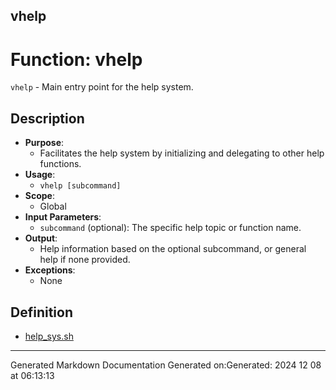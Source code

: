 ## vhelp
# Function: vhelp
 `vhelp` - Main entry point for the help system.
## Description
- **Purpose**:
  - Facilitates the help system by initializing and delegating to other help functions.
- **Usage**: 
  - `vhelp [subcommand]`
- **Scope**:
  - Global
- **Input Parameters**: 
  - `subcommand` (optional): The specific help topic or function name.
- **Output**: 
  - Help information based on the optional subcommand, or general help if none provided.
- **Exceptions**: 
  - None
## Definition
* [help_sys.sh](/docs/shdoc/bin/shinclude/help_sys_sh.md)

---
Generated Markdown Documentation
Generated on:Generated: 2024 12 08 at 06:13:13
